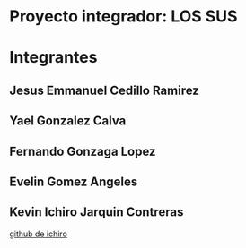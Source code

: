 # Proyecto integrador: LOS SUS

# Integrantes

## Jesus Emmanuel Cedillo Ramirez

## Yael Gonzalez Calva

## Fernando Gonzaga Lopez

## Evelin Gomez Angeles

## Kevin Ichiro Jarquin Contreras
[github de ichiro](https://github.com/ichirocontreras)

